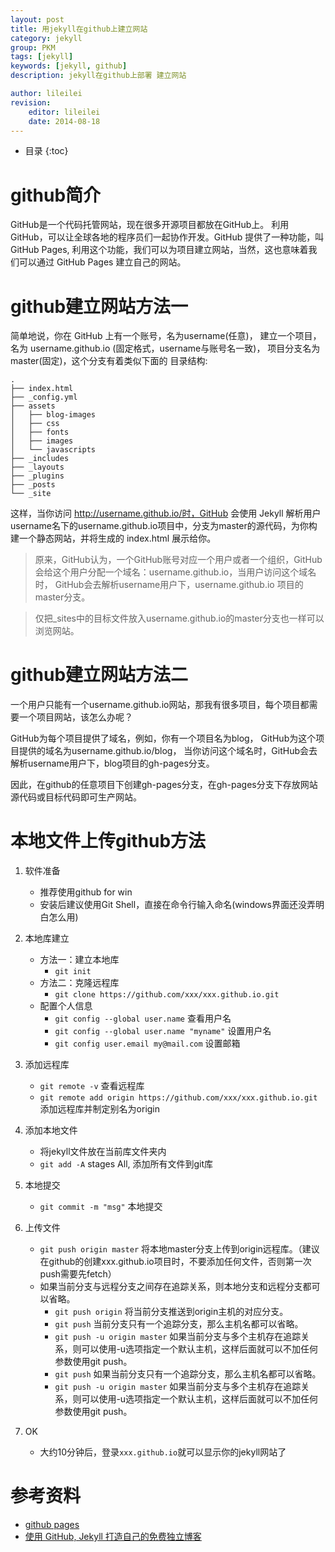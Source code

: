```yaml
---
layout: post
title: 用jekyll在github上建立网站
category: jekyll
group: PKM
tags: [jekyll]
keywords: [jekyll, github]
description: jekyll在github上部署 建立网站

author: lileilei
revision:
    editor: lileilei
    date: 2014-08-18
---
```


* 目录
{:toc}

# github简介

GitHub是一个代码托管网站，现在很多开源项目都放在GitHub上。 利用GitHub，可以让全球各地的程序员们一起协作开发。GitHub 提供了一种功能，叫 GitHub Pages, 利用这个功能，我们可以为项目建立网站，当然，这也意味着我们可以通过 GitHub Pages 建立自己的网站。

# github建立网站方法一

简单地说，你在 GitHub 上有一个账号，名为username(任意)， 建立一个项目，名为  username.github.io (固定格式，username与账号名一致)， 项目分支名为 master(固定)，这个分支有着类似下面的 目录结构:

~~~
.
├── index.html
├── _config.yml
├── assets
│   ├── blog-images
│   ├── css
│   ├── fonts
│   ├── images
│   └── javascripts
├── _includes
├── _layouts
├── _plugins
├── _posts
└── _site
~~~

这样，当你访问 http://username.github.io/时，GitHub 会使用 Jekyll 解析用户username名下的username.github.io项目中，分支为master的源代码，为你构建一个静态网站，并将生成的 index.html 展示给你。

> 原来，GitHub认为，一个GitHub账号对应一个用户或者一个组织，GitHub会给这个用户分配一个域名：username.github.io，当用户访问这个域名时， GitHub会去解析username用户下，username.github.io 项目的master分支。

> 仅把_sites中的目标文件放入username.github.io的master分支也一样可以浏览网站。

# github建立网站方法二

一个用户只能有一个username.github.io网站，那我有很多项目，每个项目都需要一个项目网站，该怎么办呢？

GitHub为每个项目提供了域名，例如，你有一个项目名为blog， GitHub为这个项目提供的域名为username.github.io/blog， 当你访问这个域名时，GitHub会去解析username用户下，blog项目的gh-pages分支。

因此，在github的任意项目下创建gh-pages分支，在gh-pages分支下存放网站源代码或目标代码即可生产网站。

# 本地文件上传github方法

1. 软件准备
    + 推荐使用github for win
    + 安装后建议使用Git Shell，直接在命令行输入命名(windows界面还没弄明白怎么用)
2. 本地库建立
    + 方法一：建立本地库
        - `git init`
    + 方法二：克隆远程库
        - `git clone https://github.com/xxx/xxx.github.io.git`
    + 配置个人信息
        - `git config --global user.name` 查看用户名
        - `git config --global user.name "myname"` 设置用户名
        - `git config user.email my@mail.com` 设置邮箱
3. 添加远程库
    + `git remote -v` 查看远程库
    + `git remote add origin https://github.com/xxx/xxx.github.io.git` 添加远程库并制定别名为origin
4. 添加本地文件
    + 将jekyll文件放在当前库文件夹内
    + `git add -A` stages All, 添加所有文件到git库
5. 本地提交
    + `git commit -m "msg"` 本地提交
6. 上传文件
    + `git push origin master` 将本地master分支上传到origin远程库。（建议在github的创建xxx.github.io项目时，不要添加任何文件，否则第一次push需要先fetch）
    + 如果当前分支与远程分支之间存在追踪关系，则本地分支和远程分支都可以省略。
        - `git push origin` 将当前分支推送到origin主机的对应分支。
        - `git push` 当前分支只有一个追踪分支，那么主机名都可以省略。
        - `git push -u origin master` 如果当前分支与多个主机存在追踪关系，则可以使用-u选项指定一个默认主机，这样后面就可以不加任何参数使用git push。
        - `git push` 如果当前分支只有一个追踪分支，那么主机名都可以省略。
        - `git push -u origin master` 如果当前分支与多个主机存在追踪关系，则可以使用-u选项指定一个默认主机，这样后面就可以不加任何参数使用git push。

7. OK
    + 大约10分钟后，登录`xxx.github.io`就可以显示你的jekyll网站了

# 参考资料

+ [github pages](https://pages.github.com/)
+ [使用 GitHub, Jekyll 打造自己的免费独立博客](http://blog.csdn.net/on_1y/article/details/19259435)